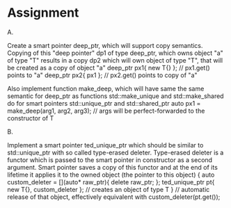 # Assignment

A.

Create a smart pointer deep_ptr<T>, which will support copy semantics.
Copying of this "deep pointer" dp1 of type deep_ptr<T>, which owns object "a" of type "T" results in a copy dp2 which will own object of type "T", that will be created as a copy of object "a"
deep_ptr<T> px1{ new T{} }; // px1.get() points to "a"
deep_ptr<T> px2{ px1 };     // px2.get() points to copy of "a"

Also implement function make_deep, which will have same the same semantic for deep_ptr as functions std::make_unique and std::make_shared do for smart pointers std::unique_ptr and std::shared_ptr
auto px1 = make_deep<T>(arg1, arg2, arg3); // args will be perfect-forwarded to the constructor of T

B.
  
Implement a smart pointer ted_unique_ptr which should be similar to std::unique_ptr with so called type-erased deleter.
Type-erased deleter is a functor which is passed to the smart pointer in constructor as a second argument.
Smart pointer saves a copy of this functor and at the end of its lifetime it applies it to the owned object (the pointer to this object)
{
  auto custom_deleter = [](auto* raw_ptr){ delete raw_ptr; };
  ted_unique_ptr<T> pt{ new T{}, custom_deleter }; // creates an object of type T
} // automatic release of that object, effectively equivalent with custom_deleter(pt.get());
